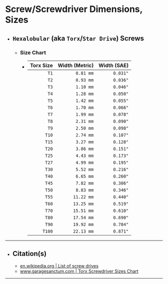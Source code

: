 <!-- https://github.com/mcavallo-git/Coding/blob/main/hardware/screws-screwdrivers/hexalobular-torx-star-drive_dimensions-sizes.md -->

# Screw/Screwdriver Dimensions, Sizes

- ## `Hexalobular` (aka `Torx`/`Star Drive`) Screws
  - ### Size Chart
    - | Torx Size | Width (Metric) | Width (SAE) |
      | --------: | -------------: | ----------: |
      |      `T1` |      `0.81 mm` |    `0.031"` |
      |      `T2` |      `0.93 mm` |    `0.036"` |
      |      `T3` |      `1.10 mm` |    `0.046"` |
      |      `T4` |      `1.28 mm` |    `0.050"` |
      |      `T5` |      `1.42 mm` |    `0.055"` |
      |      `T6` |      `1.70 mm` |    `0.066"` |
      |      `T7` |      `1.99 mm` |    `0.078"` |
      |      `T8` |      `2.31 mm` |    `0.090"` |
      |      `T9` |      `2.50 mm` |    `0.098"` |
      |     `T10` |      `2.74 mm` |    `0.107"` |
      |     `T15` |      `3.27 mm` |    `0.128"` |
      |     `T20` |      `3.86 mm` |    `0.151"` |
      |     `T25` |      `4.43 mm` |    `0.173"` |
      |     `T27` |      `4.99 mm` |    `0.195"` |
      |     `T30` |      `5.52 mm` |    `0.216"` |
      |     `T40` |      `6.65 mm` |    `0.260"` |
      |     `T45` |      `7.82 mm` |    `0.306"` |
      |     `T50` |      `8.83 mm` |    `0.346"` |
      |     `T55` |     `11.22 mm` |    `0.440"` |
      |     `T60` |     `13.25 mm` |    `0.519"` |
      |     `T70` |     `15.51 mm` |    `0.610"` |
      |     `T80` |     `17.54 mm` |    `0.690"` |
      |     `T90` |     `19.92 mm` |    `0.784"` |
      |    `T100` |     `22.13 mm` |    `0.871"` |

***

- ## Citation(s)
  - [en.wikipedia.org | List of screw drives](https://en.wikipedia.org/wiki/List_of_screw_drives)
  - [www.garagesanctum.com | Torx Screwdriver Sizes Chart](https://www.garagesanctum.com/size-chart/screwdriver-sizes-chart/#ftoc-heading-5)

***
